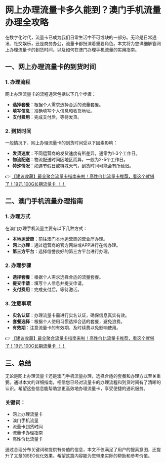 # 网上办理流量卡多久能到？澳门手机流量办理全攻略

在数字化时代，流量卡已成为我们日常生活中不可或缺的一部分。无论是日常通讯、社交娱乐，还是商务办公，流量卡都扮演着重要角色。本文将为您详细解答网上办理流量卡的到货时间，以及如何在澳门办理手机流量的实用指南。

## 一、网上办理流量卡的到货时间

### 1. 办理流程
网上办理流量卡的流程通常包括以下几个步骤：
- **选择套餐**：根据个人需求选择合适的流量套餐。
- **填写信息**：准确填写个人信息和收货地址。
- **支付费用**：完成支付后，等待发货。

### 2. 到货时间
一般情况下，网上办理流量卡的到货时间受以下因素影响：
- **发货速度**：不同运营商的发货速度有所差异，通常为1-3个工作日。
- **物流配送**：物流配送时间因地区而异，一般为2-5个工作日。
- **特殊情况**：如遇节假日或特殊天气，到货时间可能会有所延迟。

👉 [【建议收藏】最全聚合流量卡指南来啦！高性价比流量卡推荐，看这个就够了！19元 100G长期流量卡 ！！](https://bit.ly/Liuliangka)

## 二、澳门手机流量办理指南

### 1. 办理方式
在澳门办理手机流量主要有以下几种方式：
- **本地运营商**：前往澳门本地运营商的营业厅办理。
- **网上办理**：通过运营商的官方网站或APP进行在线办理。
- **第三方平台**：选择信誉良好的第三方平台进行办理。

### 2. 办理步骤
- **选择套餐**：根据个人需求选择合适的流量套餐。
- **提交申请**：填写个人信息并提交申请。
- **支付费用**：完成支付后，等待激活。

### 3. 注意事项
- **实名认证**：办理流量卡需进行实名认证，确保信息真实有效。
- **套餐选择**：根据个人使用习惯选择合适的套餐，避免浪费。
- **有效期**：注意流量卡的有效期，及时续费以免影响使用。

👉 [【建议收藏】最全聚合流量卡指南来啦！高性价比流量卡推荐，看这个就够了！19元 100G长期流量卡 ！！](https://bit.ly/Liuliangka)

## 三、总结

无论是网上办理流量卡还是澳门手机流量办理，选择合适的套餐和办理方式至关重要。通过本文的详细指南，相信您已经对流量卡的办理流程和到货时间有了清晰的认识。希望这些信息能帮助您更高效地办理流量卡，享受便捷的通讯服务。

### 关键词：
- 网上办理流量卡
- 澳门手机流量
- 流量卡到货时间
- 流量卡办理指南
- 高性价比流量卡

通过合理分布关键词和提供有价值的信息，本文不仅满足了用户的搜索意图，还提升了文章的SEO优化效果。希望这篇内容能为您带来实际的帮助和参考价值。